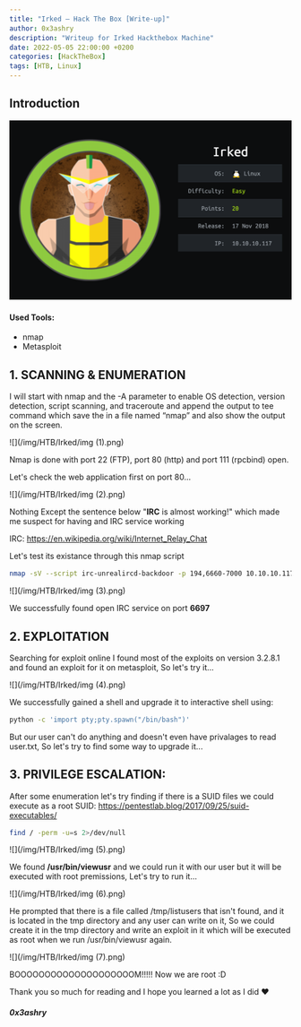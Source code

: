 ```yaml
---
title: "Irked — Hack The Box [Write-up]"
author: 0x3ashry
description: "Writeup for Irked Hackthebox Machine"
date: 2022-05-05 22:00:00 +0200
categories: [HackTheBox]
tags: [HTB, Linux]
---
```



## Introduction

![](/img/HTB/Irked/Irked.png)

#### Used Tools:
- nmap
- Metasploit


## 1. SCANNING & ENUMERATION

I will start with nmap and the -A parameter to enable OS detection, version detection, script scanning, and traceroute and append the output to tee command which save the in a file named “nmap” and also show the output on the screen.

![](/img/HTB/Irked/img (1).png)

Nmap is done with port 22 (FTP), port 80 (http) and port 111 (rpcbind) open.

Let's check the web application first on port 80...

![](/img/HTB/Irked/img (2).png)

Nothing Except the sentence below "**IRC** is almost working!" which made me suspect for having and IRC service working

IRC: https://en.wikipedia.org/wiki/Internet_Relay_Chat

Let's test its existance through this nmap script

```bash
nmap -sV --script irc-unrealircd-backdoor -p 194,6660-7000 10.10.10.117
````
![](/img/HTB/Irked/img (3).png)

We successfully found open IRC service on port **6697**


## 2. EXPLOITATION

Searching for exploit online I found most of the exploits on version 3.2.8.1 and found an exploit for it on metasploit, So let's try it...

![](/img/HTB/Irked/img (4).png)

We successfully gained a shell and upgrade it to interactive shell using:

```bash
python -c 'import pty;pty.spawn("/bin/bash")'
```

But our user can't do anything and doesn't even have privalages to read user.txt, So let's try to find some way to upgrade it...


## 3. PRIVILEGE ESCALATION:

After some enumeration let's try finding if there is a SUID files we could execute as a root
SUID: https://pentestlab.blog/2017/09/25/suid-executables/

```bash
find / -perm -u=s 2>/dev/null
```

![](/img/HTB/Irked/img (5).png)

We found **/usr/bin/viewusr** and we could run it with our user but it will be executed with root premissions, Let's try to run it...

![](/img/HTB/Irked/img (6).png)

He prompted that there is a file called /tmp/listusers that isn't found, and it is located in the tmp directory and any user can write on it, So we could create it in the tmp directory and write an exploit in it which will be executed as root when we run /usr/bin/viewusr again.

![](/img/HTB/Irked/img (7).png)

BOOOOOOOOOOOOOOOOOOOOM!!!!! Now we are root :D

Thank you so much for reading and I hope you learned a lot as I did ❤

#### ***0x3ashry***